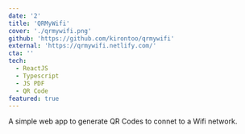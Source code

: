 ```yaml
---
date: '2'
title: 'QRMyWifi'
cover: './qrmywifi.png'
github: 'https://github.com/kirontoo/qrmywifi'
external: 'https://qrmywifi.netlify.com/'
cta: ''
tech:
  - ReactJS
  - Typescript
  - JS PDF
  - QR Code
featured: true
---
```


A simple web app to generate QR Codes to connet to a Wifi network.
